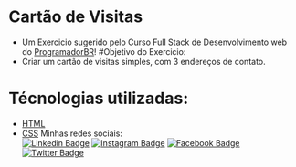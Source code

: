 # Cartão de Visitas
- Um Exercicio sugerido pelo Curso Full Stack de Desenvolvimento web do [ProgramadorBR](https://programadorbr.com)!
#Objetivo do Exercicio:
- Criar um cartão de visitas simples, com 3 endereços de contato.
# Técnologias utilizadas:
- [HTML](https://developer.mozilla.org/pt-BR/docs/Web/HTML)
- [CSS](https://developer.mozilla.org/pt-BR/docs/Web/CSS)
Minhas redes sociais: <br>
[![Linkedin Badge](https://img.shields.io/badge/-LinkedIn-0e76a8?style=white-square&logo=Linkedin&logoColor=white&link=https://www.linkedin.com/in/claudio-lombardoso-65a6b6200/)](https://www.linkedin.com/in/claudio-lombardoso-65a6b6200/)
[![Instagram Badge](https://img.shields.io/badge/-Instagram-3f729b?style=white-square&labelColor=E2E2E2&logo=instagram&logoColor=blue&link=https://www.instagram.com/claudiolombardoso/)](https://www.instagram.com/claudiolombardoso/) 
[![Facebook Badge](https://img.shields.io/badge/-Facebook-4e71ba?style=white-square&logo=facebook&logoColor=white&link=https://web.facebook.com/claudio.lombardoso)](https://web.facebook.com/claudio.lombardoso)
[![Twitter Badge](https://img.shields.io/badge/-Twitter-26a7de?style=white-square&labelColor=E2E2E2&logo=twitter&logoColor=blue&link=https://twitter.com/CLombardoso)](https://twitter.com/CLombardoso)